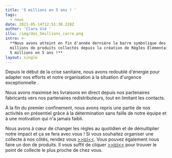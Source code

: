 ```yaml
---
title: '5 millions en 5 ans ! '
tags:
  - news
date: 2021-05-14T12:51:30.228Z
author: 'Clara Vié '
illu: /img/dos_5millions_carre.png
intro: >-
  **Nous avons atteint en fin d'année dernière la barre symbolique des 5
  millions de produits collectés depuis la création de Règles Élémentaires, soit
  5 millions en 5 ans !**
layout: single
---
```

Depuis le début de la crise sanitaire, nous avons redoublé d'énergie pour adapter nos efforts et notre organisation à la situation d'urgence exceptionnelle .



Nous avons maximisé les livraisons en direct depuis nos partenaires fabricants vers nos partenaires redistributeurs, tout en limitant les contacts.



À la fin du premier confinement, nous avons repris une partie de nos activités en présentiel grâce à la détermination sans faille de notre équipe et à une motivation qui n'a jamais faibli.



Nous avons à cœur de changer les règles au quotidien et de démultiplier notre impact et ça se fera avec vous ! Si vous souhaitez organiser une collecte à nos côtés, rendez vous [\>>ici<<](https://www.regleselementaires.com/collecter/organiser/). Vous pouvez également nous faire un don de produits. Il vous suffit de cliquer  [\>>ici<<](https://www.regleselementaires.com/donner/trouver/)  pour trouver le point de collecte le plus proche de chez vous.

